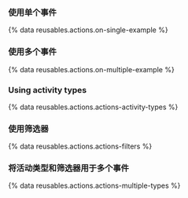 ### 使用单个事件

{% data reusables.actions.on-single-example %}

### 使用多个事件

{% data reusables.actions.on-multiple-example %}

### Using activity types

{% data reusables.actions.actions-activity-types %}

### 使用筛选器

{% data reusables.actions.actions-filters %}

### 将活动类型和筛选器用于多个事件

{% data reusables.actions.actions-multiple-types %}